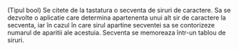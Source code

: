 (Tipul bool) Se citete de la tastatura o secventa de siruri de caractere. Sa se dezvolte o
aplicatie care determina apartenenta unui alt sir de caractere la secventa, iar în cazul în
care sirul apartine secventei sa se contorizeze numarul de aparitii ale acestuia. Secventa
se memoreaza într-un tablou de siruri.

